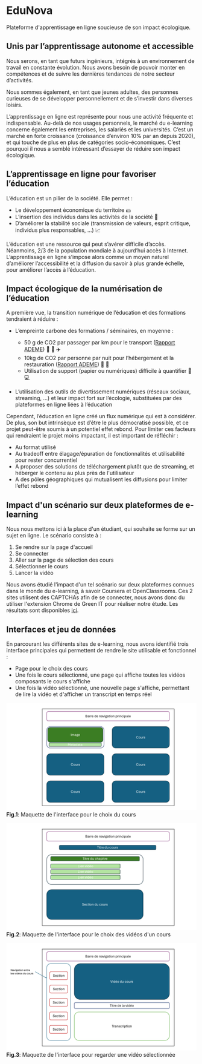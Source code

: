 # EduNova
Plateforme d'apprentissage en ligne soucieuse de son impact écologique.

## Unis par l’apprentissage autonome et accessible
Nous serons, en tant que futurs ingénieurs, intégrés à un environnement de travail en constante évolution. Nous avons besoin de pouvoir monter en compétences et de suivre les dernières tendances de notre secteur d’activités.

Nous sommes également, en tant que jeunes adultes, des personnes curieuses de se développer personnellement et de s’investir dans diverses loisirs.

L’apprentissage en ligne est représente pour nous une activité fréquente et indispensable. Au-delà de nos usages personnels, le marché du e-learning concerne également les entreprises, les salariés et les universités. C’est un marché en forte croissance (croissance d’environ 10% par an depuis 2020), et qui touche de plus en plus de catégories socio-économiques. C’est pourquoi il nous a semblé intéressant d’essayer de réduire son impact écologique.

## L’apprentissage en ligne pour favoriser l’éducation
L’éducation est un pilier de la société. Elle permet :
-	Le développement économique du territoire 💵
-	L’insertion des individus dans les activités de la société 🏢
-	D’améliorer la stabilité sociale (transmission de valeurs, esprit critique, individus plus responsables, …) 📈

L’éducation est une ressource qui peut s’avérer difficile d’accès. Néanmoins, 2/3 de la population mondiale à aujourd’hui accès à Internet. L’apprentissage en ligne s’impose alors comme un moyen naturel d’améliorer l’accessibilité et la diffusion du savoir à plus grande échelle, pour améliorer l’accès à l’éducation.

## Impact écologique de la numérisation de l’éducation
A première vue, la transition numérique de l’éducation et des formations tendraient à réduire :
-	L’empreinte carbone des formations / séminaires, en moyenne :
      - 50 g de CO2 par passager par km pour le transport ([Rapport ADEME](https://impactco2.fr/outils/transport)) :car: :monorail: ✈️
      - 10kg de CO2 par personne par nuit pour l’hébergement et la restauration ([Rapport ADEME](https://nosgestesclimat.fr/documentation/logement/vacances/empreinte-hotel-par-nuit)) 🏨 :fork_and_knife:
      - Utilisation de support (papier ou numériques) difficile à quantifier 📖 💻

-	L’utilisation des outils de divertissement numériques (réseaux sociaux, streaming, …) et leur impact fort sur l’écologie, substituées par des plateformes en ligne liées à l’éducation

Cependant, l’éducation en ligne créé un flux numérique qui est à considérer. De plus, son but intrinsèque est d’être le plus démocratisé possible, et ce projet peut-être soumis à un potentiel effet rebond. Pour limiter ces facteurs qui rendraient le projet moins impactant, il est important de réfléchir :
-	Au format utilisé
-	Au tradeoff entre élagage/épuration de fonctionnalités et utilisabilité pour rester concurrentiel
-	A proposer des solutions de téléchargement plutôt que de streaming, et héberger le contenu au plus près de l'utilisateur
-	A des pôles géographiques qui mutualisent les diffusions pour limiter l’effet rebond

## Impact d'un scénario sur deux plateformes de e-learning
Nous nous mettons ici à la place d'un étudiant, qui souhaite se forme sur un sujet en ligne. Le scénario consiste à :
1. Se rendre sur la page d'accueil
2. Se connecter
3. Aller sur la page de sélection des cours
4. Sélectionner le cours
5. Lancer la vidéo

Nous avons étudié l'impact d'un tel scénario sur deux plateformes connues dans le monde du e-learning, à savoir Coursera et OpenClassrooms. Ces 2 sites utilisent des CAPTCHAs afin de se connecter, nous avons donc du utiliser l'extension Chrome de Green IT pour réaliser notre étude. Les résultats sont disponibles [ici](https://github.com/UTT-GL03/EduNova/blob/main/benchmark.md).

## Interfaces et jeu de données

En parcourant les différents sites de e-learning, nous avons identifié trois interface principales qui permettent de rendre le site utilisable et fonctionnel : 
- Page pour le choix des cours
- Une fois le cours sélectionné, une page qui affiche toutes les vidéos composants le cours s'affiche
- Une fois la vidéo sélectionné, une nouvelle page s'affiche, permettant de lire la vidéo et d'afficher un transcript en temps réel

![Maquette page choix cours](./maquettes/page_choix_cours.png)
__Fig.1__: Maquette de l'interface pour le choix du cours

![Maquette page choix cours](./maquettes/page_choix_video.png)
__Fig.2__: Maquette de l'interface pour le choix des vidéos d'un cours

![Maquette page choix cours](./maquettes/page_video.png)
__Fig.3__: Maquette de l'interface pour regarder une vidéo sélectionnée
